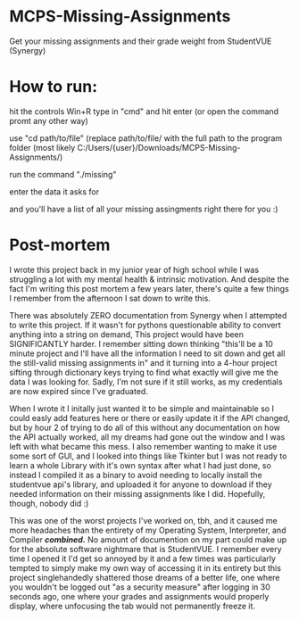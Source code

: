 # MCPS-Missing-Assignments
Get your missing assignments and their grade weight from StudentVUE (Synergy)

# How to run:

hit the controls Win+R
type in "cmd" and hit enter (or open the command promt any other way)

use "cd path/to/file" (replace path/to/file/ with the full path to the program folder (most likely C:/Users/{user}/Downloads/MCPS-Missing-Assignments/)

run the command "./missing"

enter the data it asks for

and you'll have a list of all your missing assingments right there for you :)

# Post-mortem

I wrote this project back in my junior year of high school while I was struggling a lot with my mental health & intrinsic motivation. And despite the fact I'm writing this post mortem a few years later, there's quite a few things I remember from the afternoon I sat down to write this.

There was absolutely ZERO documentation from Synergy when I attempted to write this project. If it wasn't for pythons questionable ability to convert anything into a string on demand, This project would have been SIGNIFICANTLY harder. I remember sitting down thinking "this'll be a 10 minute project and I'll have all the information I need to sit down and get all the still-valid missing assignments in" and it turning into a 4-hour project sifting through dictionary keys trying to find what exactly will give me the data I was looking for. Sadly, I'm not sure if it still works, as my credentials are now expired since I've graduated. 

When I wrote it I initally just wanted it to be simple and maintainable so I could easly add features here or there or easily update it if the API changed, but by hour 2 of trying to do all of this without any documentation on how the API actually worked, all my dreams had gone out the window and I was left with what became this mess. I also remember wanting to make it use some sort of GUI, and I looked into things like Tkinter but I was not ready to learn a whole Library with it's own syntax after what I had just done, so instead I compiled it as a binary to avoid needing to locally install the studentvue api's library, and uploaded it for anyone to download if they needed information on their missing assignments like I did. Hopefully, though, nobody did :)

This was one of the worst projects I've worked on, tbh, and it caused me more headaches than the entirety of my Operating System, Interpreter, and Compiler ***combined.*** No amount of documention on my part could make up for the absolute software nightmare that is StudentVUE. I remember every time I opened it I'd get so annoyed by it and a few times was particularly tempted to simply make my own way of accessing it in its entirety but this project singlehandedly shattered those dreams of a better life, one where you wouldn't be logged out "as a security measure" after logging in 30 seconds ago, one where your grades and assignments would properly display, where unfocusing the tab would not permanently freeze it.
